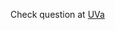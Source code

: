 Check question at [UVa](https://uva.onlinejudge.org/index.php?option=com_onlinejudge&Itemid=8&category=24&page=show_problem&problem=2827)

